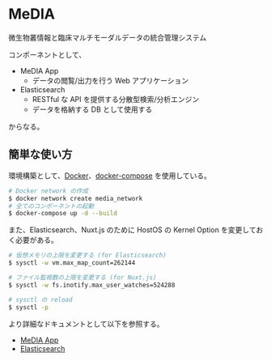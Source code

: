 # MeDIA

微生物叢情報と臨床マルチモーダルデータの統合管理システム

コンポーネントとして、

- MeDIA App
  - データの閲覧/出力を行う Web アプリケーション
- Elasticsearch
  - RESTful な API を提供する分散型検索/分析エンジン
  - データを格納する DB として使用する

からなる。

## 簡単な使い方

環境構築として、[Docker](https://www.docker.com)、[docker-compose](https://docs.docker.com/compose/) を使用している。

```bash
# Docker network の作成
$ docker network create media_network
# 全てのコンポーネントの起動
$ docker-compose up -d --build
```

また、Elasticsearch、Nuxt.js のために HostOS の Kernel Option を変更しておく必要がある。

```bash
# 仮想メモリの上限を変更する (for Elasticsearch)
$ sysctl -w vm.max_map_count=262144

# ファイル監視数の上限を変更する (for Nuxt.js)
$ sysctl -w fs.inotify.max_user_watches=524288

# sysctl の reload
$ sysctl -p
```

より詳細なドキュメントとして以下を参照する。

- [MeDIA App](https://github.com/suecharo/MeDIA/blob/develop/app/README.md)
- [Elasticsearch](https://github.com/suecharo/MeDIA/blob/develop/Elasticsearch/README.md)
